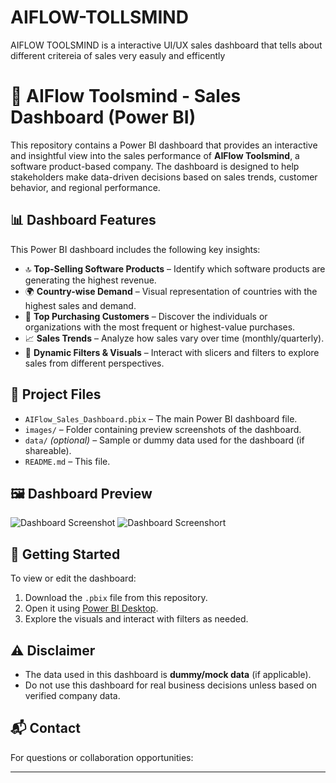 # AIFLOW-TOLLSMIND
AIFLOW TOOLSMIND is a interactive UI/UX sales dashboard that tells about different critereia of sales very easuly and efficently
# 🧠 AIFlow Toolsmind - Sales Dashboard (Power BI)

This repository contains a Power BI dashboard that provides an interactive and insightful view into the sales performance of **AIFlow Toolsmind**, a software product-based company. The dashboard is designed to help stakeholders make data-driven decisions based on sales trends, customer behavior, and regional performance.

## 📊 Dashboard Features

This Power BI dashboard includes the following key insights:

- 🔝 **Top-Selling Software Products** – Identify which software products are generating the highest revenue.
- 🌍 **Country-wise Demand** – Visual representation of countries with the highest sales and demand.
- 👤 **Top Purchasing Customers** – Discover the individuals or organizations with the most frequent or highest-value purchases.
- 📈 **Sales Trends** – Analyze how sales vary over time (monthly/quarterly).
- 🧩 **Dynamic Filters & Visuals** – Interact with slicers and filters to explore sales from different perspectives.

## 📁 Project Files

- `AIFlow_Sales_Dashboard.pbix` – The main Power BI dashboard file.
- `images/` – Folder containing preview screenshots of the dashboard.
- `data/` *(optional)* – Sample or dummy data used for the dashboard (if shareable).
- `README.md` – This file.

## 🖼️ Dashboard Preview

![Dashboard Screenshot](images/Screenshot_2025-02-24_215322.png)
![Dashboard Screenshort](images/Screenshot_2025-02-24_215345.png)



## 🚀 Getting Started

To view or edit the dashboard:

1. Download the `.pbix` file from this repository.
2. Open it using [Power BI Desktop](https://powerbi.microsoft.com/desktop/).
3. Explore the visuals and interact with filters as needed.

## ⚠️ Disclaimer

- The data used in this dashboard is **dummy/mock data** (if applicable).
- Do not use this dashboard for real business decisions unless based on verified company data.

## 📬 Contact

For questions or collaboration opportunities:


---

